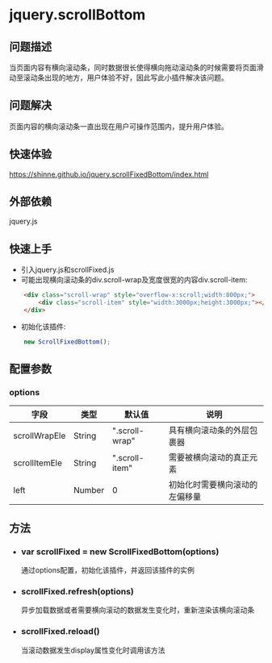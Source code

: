 # jquery.scrollBottom
## 问题描述
当页面内容有横向滚动条，同时数据很长使得横向拖动滚动条的时候需要将页面滑动至滚动条出现的地方，用户体验不好，因此写此小插件解决该问题。

## 问题解决
页面内容的横向滚动条一直出现在用户可操作范围内，提升用户体验。

## 快速体验
https://shinne.github.io/jquery.scrollFixedBottom/index.html

## 外部依赖
jquery.js

## 快速上手
* 引入jquery.js和scrollFixed.js
* 可能出现横向滚动条的div.scroll-wrap及宽度很宽的内容div.scroll-item:
~~~html
    <div class="scroll-wrap" style="overflow-x:scroll;width:800px;">
        <div class="scroll-item" style="width:3000px;height:3000px;"></div>
    </div>
~~~
* 初始化该插件:
~~~javascript
    new ScrollFixedBottom();
~~~
## 配置参数
  ### options
  字段 | 类型 | 默认值 | 说明
  ------------- | ------------- | ------------- | -------------
  scrollWrapEle | String | ".scroll-wrap" | 具有横向滚动条的外层包裹器
  scrollItemEle | String | ".scroll-item" | 需要被横向滚动的真正元素
  left | Number | 0 | 初始化时需要横向滚动的左偏移量

## 方法
* ### var scrollFixed = new ScrollFixedBottom(options)
  通过options配置，初始化该插件，并返回该插件的实例
* ### scrollFixed.refresh(options)
  异步加载数据或者需要横向滚动的数据发生变化时，重新渲染该横向滚动条
* ### scrollFixed.reload()
  当滚动数据发生display属性变化时调用该方法




